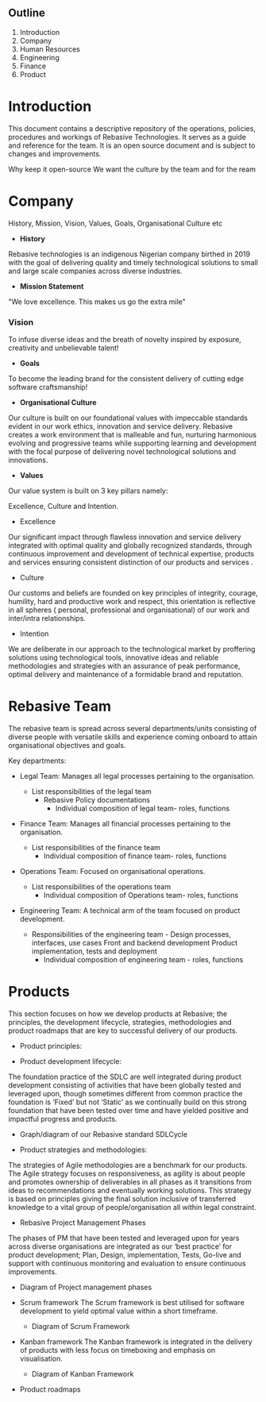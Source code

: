 ## Outline

1. Introduction 
1. Company
1. Human Resources
1. Engineering 
1. Finance
1. Product 

# Introduction 
This document contains a descriptive repository of the operations, policies, procedures and workings of Rebasive Technologies. It serves as a guide and reference for the team. It is an open source document and is subject to changes and improvements.

Why keep it open-source
We want the culture by the team and for the ream

# Company
History, Mission, Vision, Values, Goals, Organisational Culture etc
* **History**
 
 Rebasive technologies is an indigenous Nigerian company birthed in 2019 with the goal of delivering quality and timely technological solutions to small and large scale companies across diverse industries.
* **Mission Statement**

"We love excellence. This makes us go the extra mile"

### **Vision**
To infuse diverse ideas and the breath of novelty inspired by exposure, creativity and unbelievable talent!
* **Goals**

To become the leading brand for the consistent delivery of cutting edge software craftsmanship!

* **Organisational Culture**

Our culture is built on our foundational values with impeccable standards evident in our work ethics, innovation and service delivery. Rebasive creates a work environment that is malleable and fun, nurturing harmonious evolving and progressive teams while supporting learning and development with the focal purpose of delivering novel technological solutions and innovations.

* **Values**

Our value system is built on 3 key pillars namely:

Excellence, Culture and Intention.

* Excellence

Our significant impact through flawless innovation and service delivery integrated with optimal quality and globally recognized standards, through continuous improvement and development of technical expertise, products and services ensuring consistent distinction of our products and services .
* Culture

Our customs and beliefs are founded on key principles of integrity, courage, humility, hard and productive work and respect, this orientation is reflective in all spheres ( personal, professional and organisational) of our work and inter/intra relationships. 
* Intention

We are deliberate in our approach to the technological market by proffering solutions using technological tools, innovative ideas and reliable methodologies and strategies with an assurance of peak performance, optimal delivery and maintenance of a formidable brand and reputation.

# Rebasive Team
The rebasive team is spread across  several departments/units consisting of diverse people with versatile skills and experience coming onboard to attain organisational objectives and goals.

Key departments:

* Legal Team:  Manages all legal processes pertaining to the organisation.
  * List responsibilities of the legal team
    * Rebasive Policy documentations
      * Individual composition of legal team- roles, functions

* Finance Team:  Manages all financial processes pertaining to the organisation.
  * List responsibilities of the finance team
    * Individual composition of finance team- roles, functions

* Operations Team: Focused on organisational operations.
  * List responsibilities of the operations team
    * Individual composition of Operations team- roles, functions

* Engineering Team: A technical arm of the team focused on product development.  
  * Responsibilities of the engineering team - 
Design processes, interfaces, use cases
Front and backend development
Product implementation, tests and deployment
    * Individual composition of engineering team - roles, functions

# Products

This section focuses on how we develop products at Rebasive; the principles, the development lifecycle, strategies, methodologies and product roadmaps that are key to successful delivery of our products.

* Product principles:

* Product development lifecycle:

The foundation practice of the SDLC are well integrated during product development consisting of activities that have been globally tested and leveraged upon, though sometimes different from common practice the foundation is ‘Fixed’ but not ‘Static’ as we continually build on this strong foundation that have been tested over time and have yielded positive and impactful progress and products.

  * Graph/diagram of our Rebasive standard SDLCycle

* Product strategies and methodologies:

The strategies of Agile methodologies are a benchmark for our products. The Agile strategy focuses on responsiveness, as agility is about people and promotes ownership of deliverables in all phases as it transitions from ideas to recommendations and eventually working solutions. This strategy is based on principles giving the final solution inclusive of transferred knowledge to a vital group of people/organisation all within legal constraint.

  * Rebasive Project Management Phases

The phases of PM that have been tested and leveraged upon for years across diverse organisations are integrated as our ‘best practice’ for product development; Plan, Design, implementation, Tests, Go-live and support with continuous monitoring and evaluation to ensure continuous improvements. 

  * Diagram of Project management phases

  * Scrum framework
The Scrum framework is best utilised for software development to yield optimal value within a short timeframe.

    * Diagram of Scrum Framework

  * Kanban framework
The Kanban framework is integrated in the delivery of products with less focus on timeboxing and emphasis on visualisation.

    * Diagram of Kanban Framework


* Product roadmaps





